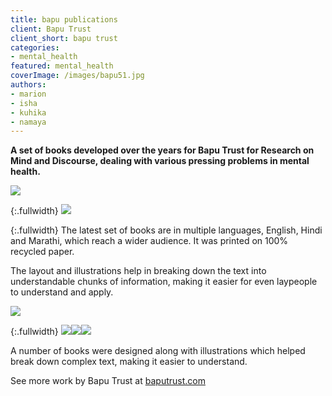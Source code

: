 ```yaml
---
title: bapu publications
client: Bapu Trust
client_short: bapu trust
categories:
- mental_health
featured: mental_health
coverImage: /images/bapu51.jpg
authors: 
- marion
- isha
- kuhika
- namaya
---
```


**A set of books developed over the years for Bapu Trust for Research on Mind and Discourse, dealing with various pressing problems in mental health.**

![]({{site.baseurl}}/images/bapu0.jpg)

{:.fullwidth}
![]({{site.baseurl}}/images/bapu8.jpg)

{:.fullwidth}
The latest set of books are in multiple languages, English, Hindi and Marathi, which reach a wider audience. It was printed on 100% recycled paper.

The layout and illustrations help in breaking down the text into understandable chunks of information, making it easier for even laypeople to understand and apply.

![]({{site.baseurl}}/images/bapu6.jpg)

{:.fullwidth}
![]({{site.baseurl}}/images/bapu1.jpg)![]({{site.baseurl}}/images/bapu2.jpg)![]({{site.baseurl}}/images/bapu3.jpg)

A number of books were designed along with illustrations which helped break down complex text, making it easier to understand.  
  
See more work by Bapu Trust at [baputrust.com](https://www.baputrust.com)
